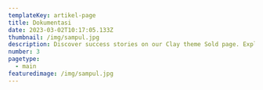 ```yaml
---
templateKey: artikel-page
title: Dokumentasi
date: 2023-03-02T10:17:05.133Z
thumbnail: /img/sampul.jpg
description: Discover success stories on our Clay theme Sold page. Explore our achievements and see how we turn visions into realities.
number: 3
pagetype:
  - main
featuredimage: /img/sampul.jpg
---
```



